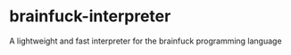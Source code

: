 brainfuck-interpreter
=====================

A lightweight and fast interpreter for the brainfuck programming language
